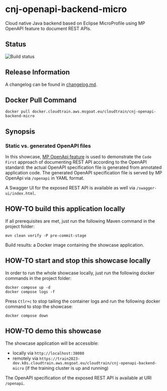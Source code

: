 # cnj-openapi-backend-micro

Cloud native Java backend based on Eclipse MicroProfile using MP OpenAPI feature to document REST APIs.

## Status

![Build status](https://codebuild.eu-west-1.amazonaws.com/badges?uuid=eyJlbmNyeXB0ZWREYXRhIjoiTmh5RjJzNTlmSktpakk2eXorZUh6OUVUTDlVd0NhOGVoSElrMUVoeVEzeWdwWld1SVoxQm93aXBzaU5vYWg3OCtvcUE4RU5JbVdZMVhvazh0Tkk5VEZrPSIsIml2UGFyYW1ldGVyU3BlYyI6InVjbXJ2UEpWcGUxczl0b0wiLCJtYXRlcmlhbFNldFNlcmlhbCI6MX0%3D&branch=main)

## Release Information

A changelog can be found in [changelog.md](changelog.md).

## Docker Pull Command

`docker pull docker.cloudtrain.aws.msgoat.eu/cloudtrain/cnj-openapi-backend-micro`

## Synopsis

### Static vs. generated OpenAPI files

In this showcase, [MP OpenApi feature](https://github.com/eclipse/microprofile-open-api) is used to demonstrate the `Code First` approach
of documenting REST API according to the OpenAPI standard: the actual OpenAPI specification file is generated from
annotated application code. The generated OpenAPI specification file is served by MP OpenApi via `/openapi` in YAML format.

A Swagger UI for the exposed REST API is available as well via `/swagger-ui/index.html`.

## HOW-TO build this application locally

If all prerequisites are met, just run the following Maven command in the project folder:

```shell 
mvn clean verify -P pre-commit-stage
```

Build results: a Docker image containing the showcase application.

## HOW-TO start and stop this showcase locally

In order to run the whole showcase locally, just run the following docker commands in the project folder:

```shell 
docker compose up -d
docker compose logs -f 
```

Press `Ctlr+c` to stop tailing the container logs and run the following docker command to stop the showcase:

```shell 
docker compose down
```

## HOW-TO demo this showcase

The showcase application will be accessible:
* locally via `http://localhost:38080`
* remotely via `https://train2023-dev.k8s.cloudtrain.aws.msgoat.eu/cloudtrain/cnj-openapi-backend-micro` (if the training cluster is up and running)

The OpenAPI specification of the exposed REST API is available at URI `/openapi`.
